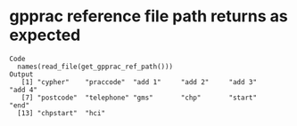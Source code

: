 # gpprac reference file path returns as expected

    Code
      names(read_file(get_gpprac_ref_path()))
    Output
       [1] "cypher"    "praccode"  "add 1"     "add 2"     "add 3"     "add 4"    
       [7] "postcode"  "telephone" "gms"       "chp"       "start"     "end"      
      [13] "chpstart"  "hci"      

